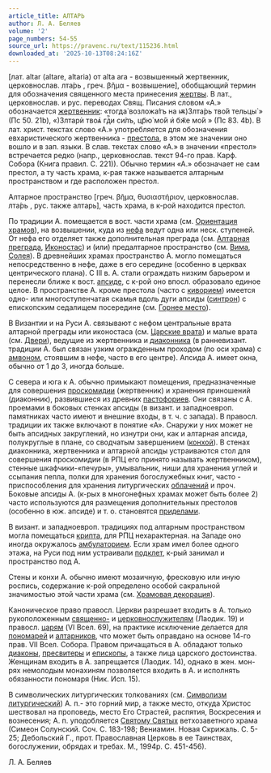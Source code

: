 ```yaml
---
article_title: АЛТАРЬ
author: Л. А. Беляев
volume: '2'
page_numbers: 54-55
source_url: https://pravenc.ru/text/115236.html
downloaded_at: '2025-10-13T08:24:16Z'
---
```


[лат. altar (altare, altaria) от alta ara - возвышенный жертвенник, церковнослав. <span class="cu">лта́рь</span> , греч. βῆμα - возвышение], обобщающий термин для обозначения священного места принесения [жертвы](https://pravenc.ru/text/Жертва.html). В лат., церковнослав. и рус. переводах Свящ. Писания словом «А.» обозначается [жертвенник](https://pravenc.ru/text/жертвенник.html): «<span class="cu">тогда̀</span> <span class="cu">возложа́тъ</span> <span class="cu">на</span> <span class="cu">ѭ)3лта́рь</span> <span class="cu">тво́й</span> <span class="cu">тельцы̀</span> » (Пс 50. 21b), «<span class="cu">)3лтарѝ</span> <span class="cu">твоѧ҆</span> <span class="cu">гдⷭ҇и</span> <span class="cu">си́лъ,</span> <span class="cu">цр҃ю̀</span> <span class="cu">мо́й</span> <span class="cu">и҆</span> <span class="cu">бж҃е</span> <span class="cu">мо́й</span> » (Пс 83. 4b). В лат. христ. текстах слово «А.» употребляется для обозначения евхаристического жертвенника - [престола](https://pravenc.ru/text/престол.html), в этом же значении оно вошло и в зап. языки. В слав. текстах слово «А.» в значении «престол» встречается редко (напр., церковнослав. текст 94-го прав. Карф. Собора (Книга правил. С. 221)). Обычно термин «А.» обозначает не сам престол, а ту часть храма, к-рая также называется алтарным пространством и где расположен престол.

Алтарное пространство [греч. βῆμα, θυσιαστήριον, церковнослав. <span class="cu">лта́рь</span> , рус. также алтарь], часть храма, в к-рой находится престол.

По традиции А. помещается в вост. части храма (см. [Ориентация храмов](<https://pravenc.ru/text/Ориентация храмов.html>)), на возвышении, куда из [нефа](https://pravenc.ru/text/нефа.html) ведут одна или неск. ступеней. От нефа его отделяет также дополнительная преграда (см. [Алтарная преграда](<https://pravenc.ru/text/Алтарная преграда.html>), [Иконостас](https://pravenc.ru/text/Иконостас.html)) и (или) предалтарное пространство (см. [Вима](https://pravenc.ru/text/Вима.html), [Солея](https://pravenc.ru/text/Солея.html)). В древнейших храмах пространство А. могло помещаться непосредственно в нефе, даже в его середине (особенно в церквах центрического плана). С III в. А. стали ограждать низким барьером и перенесли ближе к вост. [апсиде](https://pravenc.ru/text/апсиде.html), с к-рой оно впосл. образовало единое целое. В пространстве А. кроме престола (часто с [киворием](https://pravenc.ru/text/киворием.html)) имеется одно- или многоступенчатая скамья вдоль дуги апсиды ([синтрон](https://pravenc.ru/text/синтрон.html)) с епископским седалищем посередине (см. [Горнее место](<https://pravenc.ru/text/Горнее место.html>)).

В Византии и на Руси А. связывают с нефом центральные врата алтарной преграды или иконостаса (см. [Царские врата](<https://pravenc.ru/text/Царские врата.html>)) и малые врата (см. [Двери](https://pravenc.ru/text/Двери.html)), ведущие из жертвенника и [диаконника](https://pravenc.ru/text/диаконника.html) (в ранневизант. традиции А. был связан узким огражденным проходом (по оси храма) с [амвоном](https://pravenc.ru/text/амвоном.html), стоявшим в нефе, часто в его центре). Апсида А. имеет окна, обычно от 1 до 3, иногда больше.

С севера и юга к А. обычно примыкают помещения, предназначенные для совершения [проскомидии](https://pravenc.ru/text/Проскомидия.html) (жертвенник) и хранения приношений (диаконник), развившиеся из древних [пастофориев](https://pravenc.ru/text/пастофориев.html). Они связаны с А. проемами в боковых стенках апсиды (в визант. и западноевроп. памятниках часто имеют и внешние входы, в т. ч. с запада). В правосл. традиции их также включают в понятие «А». Снаружи у них может не быть апсидных закруглений, но изнутри они, как и алтарная апсида, полукруглые в плане, со сводчатым завершением ([конхой](https://pravenc.ru/text/конхой.html)). В стенах диаконника, жертвенника и алтарной апсиды устраиваются стол для совершения проскомидии (в РПЦ его принято называть жертвенником), стенные шкафчики-«печуры», умывальник, ниши для хранения углей и ссыпания пепла, полки для хранения богослужебных книг, часто - приспособления для хранения литургических [облачений](<https://pravenc.ru/text/Облачения церковные.html>) и проч. Боковые апсиды А. (к-рых в многонефных храмах может быть более 2) часто используются для размещения дополнительных престолов (особенно в юж. апсиде) и т. о. становятся [приделами](https://pravenc.ru/text/приделами.html).

В визант. и западноевроп. традициях под алтарным пространством могла помещаться [крипта](https://pravenc.ru/text/крипта.html), для РПЦ нехарактерная. на Западе оно иногда окружалось [амбулаторием](https://pravenc.ru/text/Амбулаторий.html). Если храм имел более одного этажа, на Руси под ним устраивали [подклет](https://pravenc.ru/text/подклет.html), к-рый занимал и пространство под А.

Стены и конхи А. обычно имеют мозаичную, фресковую или иную роспись, содержание к-рой определено особой сакральной значимостью этой части храма (см. [Храмовая декорация](<https://pravenc.ru/text/Храмовая декорация.html>)).

Каноническое право правосл. Церкви разрешает входить в А. только рукоположенным [священно-](https://pravenc.ru/text/священно-.html) и [церковнослужителям](https://pravenc.ru/text/церковнослужителям.html) (Лаодик. 19) и правосл. [царям](https://pravenc.ru/text/царям.html) (VI Всел. 69), на практике исключение делается для [пономарей](https://pravenc.ru/text/пономарей.html) и [алтарников](https://pravenc.ru/text/алтарников.html), что может быть оправдано на основе 14-го прав. VII Всел. Собора. Правом причащаться в А. обладают только [диаконы](https://pravenc.ru/text/диаконы.html), [пресвитеры](https://pravenc.ru/text/пресвитеры.html) и [епископы](https://pravenc.ru/text/епископы.html), а также лица царского достоинства. Женщинам входить в А. запрещается (Лаодик. 14), однако в жен. мон-рях немолодым монахиням позволяется входить в А. и исполнять обязанности пономаря (Ник. Исп. 15).

В символических литургических толкованиях (см. [Символизм литургический](<https://pravenc.ru/text/Символизм литургический.html>)) А. п.- это горний мир, а также место, откуда Христос шествовал на проповедь, место Его Страстей, распятия, Воскресения и вознесения; А. п. уподобляется [Святому Святых](<https://pravenc.ru/text/Святому Святых.html>) ветхозаветного храма (Симеон Солунский. Соч. С. 183-198; Вениамин. Новая Скрижаль. С. 5-25; Дебольский Г., прот. Православная Церковь в ее Таинствах, богослужении, обрядах и требах. М., 1994р. С. 451-456).

Л. А. Беляев
